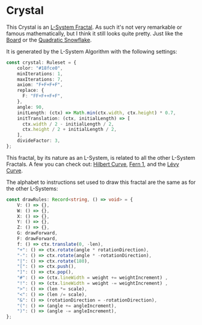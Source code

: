 # Crystal

This Crystal is an [L-System Fractal](https://en.wikipedia.org/wiki/L-system). 
As such it's not very remarkable or famous mathematically, but I think it still looks quite pretty. Just like the [Board](/l-system/board) or the [Quadratic Snowflake](/l-system/quadratic-snowflake).

It is generated by the L-System Algorithm with the following settings: 

```ts
const crystal: Ruleset = {
    color: "#18fce0",
    minIterations: 1,
    maxIterations: 7,
    axiom: "F+F+F+F",
    replace: {
      F: "FF+F++F+F",
    },
    angle: 90,
    initLength: (ctx) => Math.min(ctx.width, ctx.height) * 0.7,
    initTranslation: (ctx, initialLength) => [
      ctx.width / 2 - initialLength / 2,
      ctx.height / 2 + initialLength / 2,
    ],
    divideFactor: 3,
};
```

This fractal, by its nature as an L-System, is related to all the other L-System Fractals. A few you can check out: [Hilbert Curve](/l-system/hilbert-curve), [Fern 1](/l-system/fern-1), and the [Lévy Curve](/l-system/levy-curve).

The alphabet to instructions set used to draw this fractal are the same as for the other L-Systems:

```ts
const drawRules: Record<string, () => void> = {
    V: () => {},
    W: () => {},
    X: () => {},
    Y: () => {},
    Z: () => {},
    G: drawForward,
    F: drawForward,
    f: () => ctx.translate(0, -len),
    "+": () => ctx.rotate(angle * rotationDirection),
    "-": () => ctx.rotate(angle * -rotationDirection),
    "|": () => ctx.rotate(180),
    "[": () => ctx.push(),
    "]": () => ctx.pop(),
    "#": () => (ctx.lineWidth = weight += weightIncrement) ,
    "!": () => (ctx.lineWidth = weight -= weightIncrement) ,
    ">": () => (len *= scale),
    "<": () => (len /= scale),
    "&": () => (rotationDirection = -rotationDirection),
    "(": () => (angle += angleIncrement),
    ")": () => (angle -= angleIncrement),
};
```